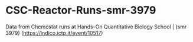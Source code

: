 # CSC-Reactor-Runs-smr-3979

Data from Chemostat runs at Hands-On Quantitative Biology School | (smr 3979) (https://indico.ictp.it/event/10517)